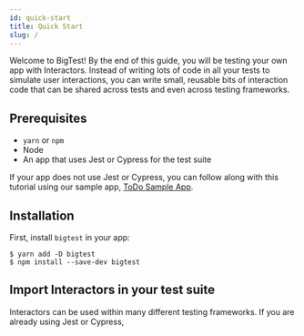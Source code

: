 ```yaml
---
id: quick-start
title: Quick Start
slug: /
---
```


Welcome to BigTest! By the end of this guide, you will be testing your own app
with Interactors.
Instead of writing lots of code in all your tests to simulate user interactions,
you can write small, reusable bits of interaction code that can be shared across
tests and even across testing frameworks.

<!-- 

1-2 sentences saying what Interactors are. These sentences address the question “what is this for?” and “why is this valuable to me?”
1 sentence that says what you will accomplish by the end of the quickstart
-->

## Prerequisites

- `yarn` or `npm`
- Node
- An app that uses Jest or Cypress for the test suite

If your app does not use Jest or Cypress, you can follow along with this
tutorial using our sample app, [ToDo Sample App](#todo).

## Installation

First, install `bigtest` in your app:

```
$ yarn add -D bigtest
$ npm install --save-dev bigtest
```
<!-- ToDo try out tabs here -->



## Import Interactors in your test suite

Interactors can be used within many different testing frameworks.
If you are already using Jest or Cypress,


<!--

Install dependencies in an existing app that has a test suite set up

We will cover Cypress first as we work, and include Jest when it’s ready. We can show both frameworks using Tabs in Docusaurus. Need to be careful to not explain the code samples in depth so that we do not overlap too much with Integrations, and also so that the prose fits both libraries
Show importing a Button interactor, using it, and running the tests to see that they pass.
Show importing a text input interactor, using it, and running tests to see that they pass
Next steps section - invite readers to continue reading the Guides. Link to where to get help.


- jonas: Interactor: an object which describes a type of UI element in an application and provides actions to interact with elements of this type, as well as assertions to check against them. (note: the term interactor is actually a bit overloaded, since we use it to describe both the abstract definition of an interactor, and also a specific instance of it, i.e. Button vs Button("Submit"), my definition describes the former)

-->